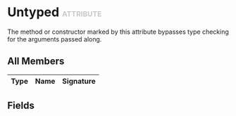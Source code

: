 # Untyped <font color="#C8C8C8" size="3">ATTRIBUTE</font>

The method or constructor marked by this attribute bypasses type checking for the arguments passed along.

## All Members
|**Type**|**Name**|**Signature**
|:-------|:-------|:------------

## Fields

